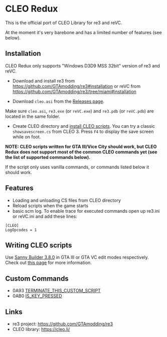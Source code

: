 # CLEO Redux

This is the official port of CLEO Library for re3 and reVC.

At the moment it's very barebone and has a limited number of features (see below).

## Installation

CLEO Redux only supports "Windows D3D9 MSS 32bit" version of re3 and reVC.

- Download and install re3 from https://github.com/GTAmodding/re3#installation or reVC from https://github.com/GTAmodding/re3/tree/miami#installation

- Download `cleo.asi` from the [Releases page](https://github.com/cleolibrary/cleo-redux/releases).

Make sure `cleo.asi`, `re3.exe` (or `reVC.exe`) and `re3.pdb` (or `reVC.pdb`) are located in the same folder.

- Create CLEO directory and [install CLEO scripts](https://cleo.li/scripts.html#how_to_install_CLEO_scripts). You can try a classic `showsavescreen.cs` from CLEO 3. Press `F4` to display the save screen while on foot.

**NOTE: CLEO scripts written for GTA III/Vice City should work, but CLEO Redux does not support most of the common CLEO commands yet (see the list of supported commands below).**

If the script only uses vanilla commands, or commands listed below it should work.

## Features

- Loading and unloading CS files from CLEO directory
- Reload scripts when the game starts
- basic scm log. To enable trace for executed commands open up re3.ini or reVC.ini and add these lines:

```
[CLEO]
LogOpcodes = 1
```

## Writing CLEO scripts

Use [Sanny Builder 3.8.0](https://sannybuilder.com) in GTA III or GTA VC edit modes respectively. Check out [this page](https://cleo.li/scripts.html) for more information.

## Custom Commands

- 0A93
  [TERMINATE_THIS_CUSTOM_SCRIPT](https://library.sannybuilder.com/#/sa/CLEO/0A93)
- 0AB0 [IS_KEY_PRESSED](https://library.sannybuilder.com/#/sa/CLEO/0AB0)

## Links

- re3 project: https://github.com/GTAmodding/re3
- CLEO library: https://cleo.li/
